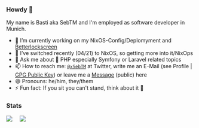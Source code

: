 ### Howdy 👋

My name is Basti aka SebTM and I'm employed as software developer in Munich.

- 🔭 I’m currently working on my NixOS-Config/Deplomyment and [Betterlockscreen](https://github.com/pavanjadhaw/betterlockscreen)
- 🌱 I’ve switched recently (04/21) to NixOS, so getting more into it/NixOps
- 💬 Ask me about 🐘 PHP especially Symfony or Laravel related topics
- 📫 How to reach me: [`@xSebTM`](https://twitter.com/xSebTM) at Twitter, write me an E-Mail (see Profile | [GPG Public Key](./public.gpg)) or leave me a [Message](https://github.com/SebTM/SebTM/issues) (public) here
- 😄 Pronouns: he/him, they/them
- ⚡ Fun fact: If you sit you can't stand, think about it 👀

### Stats

<p valign="center">
  <img src="https://github-readme-stats.vercel.app/api?username=SebTM&theme=solarized-dark&border_radius=25&hide_title=true&show_icons=true" />
  &nbsp;&nbsp;&nbsp;
  <img src="https://github-readme-stats.vercel.app/api/top-langs?username=SebTM&theme=solarized-dark&border_radius=25" />
</p>
